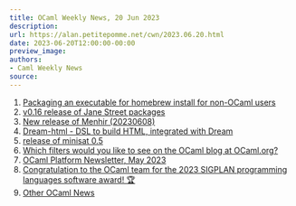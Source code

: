 ```yaml
---
title: OCaml Weekly News, 20 Jun 2023
description:
url: https://alan.petitepomme.net/cwn/2023.06.20.html
date: 2023-06-20T12:00:00-00:00
preview_image:
authors:
- Caml Weekly News
source:
---
```


<ol><li><a href="https://alan.petitepomme.net/cwn/2023.06.20.html#1">Packaging an executable for homebrew install for non-OCaml users</a></li><li><a href="https://alan.petitepomme.net/cwn/2023.06.20.html#2">v0.16 release of Jane Street packages</a></li><li><a href="https://alan.petitepomme.net/cwn/2023.06.20.html#3">New release of Menhir (20230608)</a></li><li><a href="https://alan.petitepomme.net/cwn/2023.06.20.html#4">Dream-html - DSL to build HTML, integrated with Dream</a></li><li><a href="https://alan.petitepomme.net/cwn/2023.06.20.html#5">release of minisat 0.5</a></li><li><a href="https://alan.petitepomme.net/cwn/2023.06.20.html#6">Which filters would you like to see on the OCaml blog at OCaml.org?</a></li><li><a href="https://alan.petitepomme.net/cwn/2023.06.20.html#7">OCaml Platform Newsletter, May 2023</a></li><li><a href="https://alan.petitepomme.net/cwn/2023.06.20.html#8">Congratulation to the OCaml team for the 2023 SIGPLAN programming languages software award! &#127942;</a></li><li><a href="https://alan.petitepomme.net/cwn/2023.06.20.html#9">Other OCaml News</a></li></ol>
